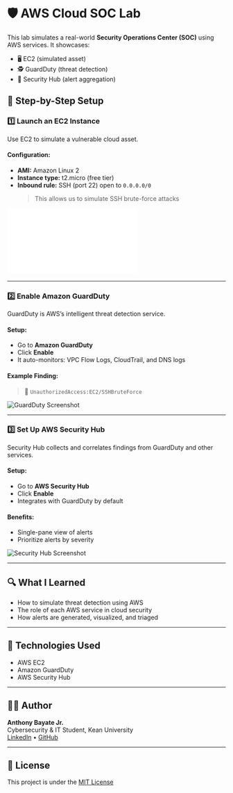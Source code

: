 # 🛡️ AWS Cloud SOC Lab

This lab simulates a real-world **Security Operations Center (SOC)** using AWS services. It showcases:

- 🖥️ EC2 (simulated asset)
- 🕵️ GuardDuty (threat detection)
- 🧩 Security Hub (alert aggregation)


## 🚀 Step-by-Step Setup

### 1️⃣ Launch an EC2 Instance

Use EC2 to simulate a vulnerable cloud asset.

#### Configuration:
- **AMI:** Amazon Linux 2
- **Instance type:** t2.micro (free tier)
- **Inbound rule:** SSH (port 22) open to `0.0.0.0/0`  
  > This allows us to simulate SSH brute-force attacks

![EC2 Screenshot](ec2.pdf)

---

### 2️⃣ Enable Amazon GuardDuty

GuardDuty is AWS’s intelligent threat detection service.

#### Setup:
- Go to **Amazon GuardDuty**
- Click **Enable**
- It auto-monitors: VPC Flow Logs, CloudTrail, and DNS logs

#### Example Finding:
> 🛑 `UnauthorizedAccess:EC2/SSHBruteForce`

![GuardDuty Screenshot]()

---

### 3️⃣ Set Up AWS Security Hub

Security Hub collects and correlates findings from GuardDuty and other services.

#### Setup:
- Go to **AWS Security Hub**
- Click **Enable**
- Integrates with GuardDuty by default

#### Benefits:
- Single-pane view of alerts
- Prioritize alerts by severity

![Security Hub Screenshot]()

---

## 🔍 What I Learned

- How to simulate threat detection using AWS
- The role of each AWS service in cloud security
- How alerts are generated, visualized, and triaged

---

## 🧠 Technologies Used

- AWS EC2  
- Amazon GuardDuty  
- AWS Security Hub  

---

## 👨‍🎓 Author

**Anthony Bayate Jr.**  
Cybersecurity & IT Student, Kean University  
[LinkedIn](https://linkedin.com/in/abayate) • [GitHub](https://github.com/abayate)

---

## 📜 License

This project is under the [MIT License](./LICENSE)

